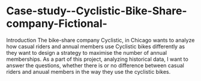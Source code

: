 # Case-study--Cyclistic-Bike-Share-company-Fictional-

Introduction
The bike-share company Cyclistic, in Chicago wants to analyze how casual riders and annual members use Cyclistic bikes differently as they want to design a strategy to maximise the number of annual memberships.
As a part of this project, analyzing historical data, I want to answer the questions, whether there is or no difference between casual riders and anuual members in the way they use the cyclistic bikes.
